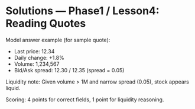 # Solutions — Phase1 / Lesson4: Reading Quotes

Model answer example (for sample quote):
- Last price: 12.34
- Daily change: +1.8%
- Volume: 1,234,567
- Bid/Ask spread: 12.30 / 12.35 (spread = 0.05)

Liquidity note: Given volume > 1M and narrow spread (0.05), stock appears liquid.

Scoring: 4 points for correct fields, 1 point for liquidity reasoning.
